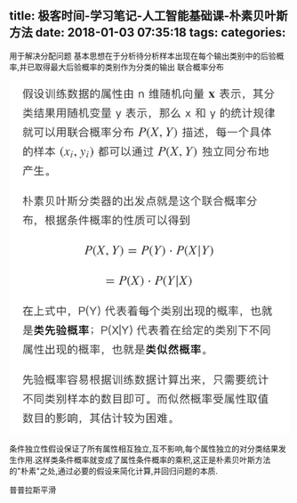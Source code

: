 title: 极客时间-学习笔记-人工智能基础课-朴素贝叶斯方法
date: 2018-01-03 07:35:18
tags:
categories:
---
用于解决分配问题
基本思想在于分析待分析样本出现在每个输出类别中的后验概率,并已取得最大后验概率的类别作为分类的输出
联合概率分布

![upload successful](/images/pasted-7.png)

条件独立性假设保证了所有属性相互独立,互不影响,每个属性独立的对分类结果发生作用.这样类条件概率就变成了属性条件概率的乘积,这正是朴素贝叶斯方法的"朴素"之处,通过必要的假设来简化计算,并回归问题的本质.

普普拉斯平滑
